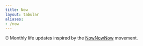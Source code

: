 ```yaml
---
title: Now
layout: tabular
aliases:
- /now
---
```


<div class="box">

⏰ Monthly life updates inspired by the [NowNowNow](https://nownownow.com/) movement.

</div>


<!--more-->
